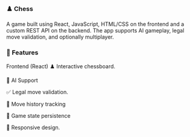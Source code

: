 ### ♟️ Chess
A game built using React, JavaScript, HTML/CSS on the frontend and a custom REST API on the backend. The app supports AI gameplay, legal move validation, and optionally multiplayer.

### 🧩 Features
Frontend (React) ♟️ Interactive chessboard.

🧠 AI Support

✅ Legal move validation.

🔁 Move history tracking

💾 Game state persistence

📱 Responsive design.
